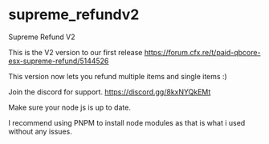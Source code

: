 # supreme_refundv2
Supreme Refund V2

This is the V2 version to our first release https://forum.cfx.re/t/paid-qbcore-esx-supreme-refund/5144526

This version now lets you refund multiple items and single items :)

Join the discord for support.
https://discord.gg/8kxNYQkEMt


Make sure your node js is up to date.

I recommend using PNPM to install node modules as that is what i used without any issues.
